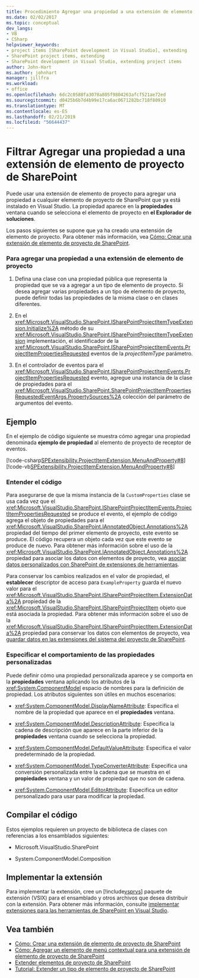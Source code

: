 ```yaml
---
title: Procedimiento Agregar una propiedad a una extensión de elemento de proyecto de SharePoint | Documentos de Microsoft
ms.date: 02/02/2017
ms.topic: conceptual
dev_langs:
- VB
- CSharp
helpviewer_keywords:
- project items [SharePoint development in Visual Studio], extending
- SharePoint project items, extending
- SharePoint development in Visual Studio, extending project items
author: John-Hart
ms.author: johnhart
manager: jillfra
ms.workload:
- office
ms.openlocfilehash: 6dc2c0588fa3078a805f9804263afcf521ae72ed
ms.sourcegitcommit: d0425b6b7d4b99e17ca6ac0671282bc718f80910
ms.translationtype: MT
ms.contentlocale: es-ES
ms.lasthandoff: 02/21/2019
ms.locfileid: "56644437"
---
```

# <a name="how-to-add-a-property-to-a-sharepoint-project-item-extension"></a>Filtrar Agregar una propiedad a una extensión de elemento de proyecto de SharePoint
  Puede usar una extensión de elemento de proyecto para agregar una propiedad a cualquier elemento de proyecto de SharePoint que ya está instalado en Visual Studio. La propiedad aparece en la **propiedades** ventana cuando se selecciona el elemento de proyecto en **el Explorador de soluciones**.

 Los pasos siguientes se supone que ya ha creado una extensión de elemento de proyecto. Para obtener más información, vea [Cómo: Crear una extensión de elemento de proyecto de SharePoint](../sharepoint/how-to-create-a-sharepoint-project-item-extension.md).

### <a name="to-add-a-property-to-a-project-item-extension"></a>Para agregar una propiedad a una extensión de elemento de proyecto

1.  Defina una clase con una propiedad pública que representa la propiedad que se va a agregar a un tipo de elemento de proyecto. Si desea agregar varias propiedades a un tipo de elemento de proyecto, puede definir todas las propiedades de la misma clase o en clases diferentes.

2.  En el <xref:Microsoft.VisualStudio.SharePoint.ISharePointProjectItemTypeExtension.Initialize%2A> método de su <xref:Microsoft.VisualStudio.SharePoint.ISharePointProjectItemTypeExtension> implementación, el identificador de la <xref:Microsoft.VisualStudio.SharePoint.ISharePointProjectItemEvents.ProjectItemPropertiesRequested> eventos de la *projectItemType* parámetro.

3.  En el controlador de eventos para el <xref:Microsoft.VisualStudio.SharePoint.ISharePointProjectItemEvents.ProjectItemPropertiesRequested> evento, agregue una instancia de la clase de propiedades para el <xref:Microsoft.VisualStudio.SharePoint.SharePointProjectItemPropertiesRequestedEventArgs.PropertySources%2A> colección del parámetro de argumentos del evento.

## <a name="example"></a>Ejemplo
 En el ejemplo de código siguiente se muestra cómo agregar una propiedad denominada **ejemplo de propiedad** al elemento de proyecto de receptor de eventos.

 [!code-csharp[SPExtensibility.ProjectItemExtension.MenuAndProperty#8](../sharepoint/codesnippet/CSharp/projectitemmenuandproperty/extension/projectitemextensionproperty.cs#8)]
 [!code-vb[SPExtensibility.ProjectItemExtension.MenuAndProperty#8](../sharepoint/codesnippet/VisualBasic/projectitemmenuandproperty/extension/projectitemextensionproperty.vb#8)]

### <a name="understand-the-code"></a>Entender el código
 Para asegurarse de que la misma instancia de la `CustomProperties` clase se usa cada vez que el <xref:Microsoft.VisualStudio.SharePoint.ISharePointProjectItemEvents.ProjectItemPropertiesRequested> se produce el evento, el ejemplo de código agrega el objeto de propiedades para el <xref:Microsoft.VisualStudio.SharePoint.IAnnotatedObject.Annotations%2A> propiedad del tiempo del primer elemento de proyecto, este evento se produce. El código recupera un objeto cada vez que este evento se produce de nuevo. Para obtener más información sobre el uso de la <xref:Microsoft.VisualStudio.SharePoint.IAnnotatedObject.Annotations%2A> propiedad para asociar los datos con elementos de proyecto, vea [asociar datos personalizados con SharePoint de extensiones de herramientas](../sharepoint/associating-custom-data-with-sharepoint-tools-extensions.md).

 Para conservar los cambios realizados en el valor de propiedad, el **establecer** descriptor de acceso para `ExampleProperty` guarda el nuevo valor para el <xref:Microsoft.VisualStudio.SharePoint.ISharePointProjectItem.ExtensionData%2A> propiedad de la <xref:Microsoft.VisualStudio.SharePoint.ISharePointProjectItem> objeto que está asociada la propiedad. Para obtener más información sobre el uso de la <xref:Microsoft.VisualStudio.SharePoint.ISharePointProjectItem.ExtensionData%2A> propiedad para conservar los datos con elementos de proyecto, vea [guardar datos en las extensiones del sistema del proyecto de SharePoint](../sharepoint/saving-data-in-extensions-of-the-sharepoint-project-system.md).

### <a name="specify-the-behavior-of-custom-properties"></a>Especificar el comportamiento de las propiedades personalizadas
 Puede definir cómo una propiedad personalizada aparece y se comporta en la **propiedades** ventana aplicando los atributos de la <xref:System.ComponentModel> espacio de nombres para la definición de propiedad. Los atributos siguientes son útiles en muchos escenarios:

-   <xref:System.ComponentModel.DisplayNameAttribute>: Especifica el nombre de la propiedad que aparece en el **propiedades** ventana.

-   <xref:System.ComponentModel.DescriptionAttribute>: Especifica la cadena de descripción que aparece en la parte inferior de la **propiedades** ventana cuando se selecciona la propiedad.

-   <xref:System.ComponentModel.DefaultValueAttribute>: Especifica el valor predeterminado de la propiedad.

-   <xref:System.ComponentModel.TypeConverterAttribute>: Especifica una conversión personalizada entre la cadena que se muestra en el **propiedades** ventana y un valor de propiedad que no son de cadena.

-   <xref:System.ComponentModel.EditorAttribute>: Especifica un editor personalizado para usar para modificar la propiedad.

## <a name="compile-the-code"></a>Compilar el código
 Estos ejemplos requieren un proyecto de biblioteca de clases con referencias a los ensamblados siguientes:

-   Microsoft.VisualStudio.SharePoint

-   System.ComponentModel.Composition

## <a name="deploy-the-extension"></a>Implementar la extensión
 Para implementar la extensión, cree un [!include[vsprvs](../sharepoint/includes/vsprvs-md.md)] paquete de extensión (VSIX) para el ensamblado y otros archivos que desea distribuir con la extensión. Para obtener más información, consulte [implementar extensiones para las herramientas de SharePoint en Visual Studio](../sharepoint/deploying-extensions-for-the-sharepoint-tools-in-visual-studio.md).

## <a name="see-also"></a>Vea también
- [Cómo: Crear una extensión de elemento de proyecto de SharePoint](../sharepoint/how-to-create-a-sharepoint-project-item-extension.md)
- [Cómo: Agregar un elemento de menú contextual para una extensión de elemento de proyecto de SharePoint](../sharepoint/how-to-add-a-shortcut-menu-item-to-a-sharepoint-project-item-extension.md)
- [Extender elementos de proyecto de SharePoint](../sharepoint/extending-sharepoint-project-items.md)
- [Tutorial: Extender un tipo de elemento de proyecto de SharePoint](../sharepoint/walkthrough-extending-a-sharepoint-project-item-type.md)
